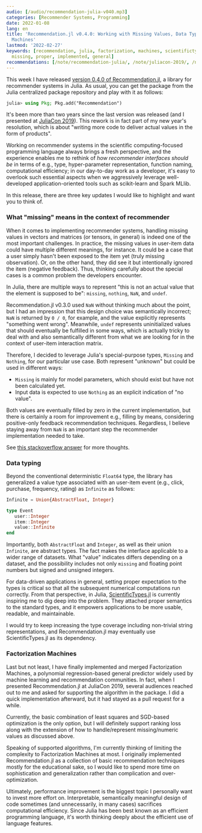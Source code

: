 ```yaml
---
audio: [/audio/recommendation-julia-v040.mp3]
categories: [Recommender Systems, Programming]
date: 2022-01-08
lang: en
title: 'Recommendation.jl v0.4.0: Working with Missing Values, Data Typing, and Factorization
  Machines'
lastmod: '2022-02-27'
keywords: [recommendation, julia, factorization, machines, scientifictypes, types,
  missing, proper, implemented, general]
recommendations: [/note/recommendation-julia/, /note/juliacon-2019/, /note/recommendation-julia-documenter/]
---
```


This week I have released [version 0.4.0 of Recommendation.jl](https://github.com/takuti/Recommendation.jl/releases/tag/v0.4.0), a library for recommender systems in Julia. As usual, you can get the package from the Julia centralized package repository and play with it as follows:

```julia
julia> using Pkg; Pkg.add("Recommendation")
```

It's been more than two years since the last version was released (and I presented at [JuliaCon 2019](/work/juliacon-2019/)). This rework is in fact part of my new year's resolution, which is about "writing more code to deliver actual values in the form of products".

Working on recommender systems in the scientific computing-focused programming language always brings a fresh perspective, and the experience enables me to rethink of *how recommender interfaces should be* in terms of e.g., type, hyper-parameter representation, function naming, computational efficiency; in our day-to-day work as a developer, it's easy to overlook such essential aspects when we aggressively leverage well-developed application-oriented tools such as scikit-learn and Spark MLlib.

In this release, there are three key updates I would like to highlight and want you to think of.

### What "missing" means in the context of recommender

When it comes to implementing recommender systems, handling missing values in vectors and matrices (or tensors, in general) is indeed one of the most important challenges. In practice, the missing values in user-item data could have multiple different meanings, for instance. It could be a case that a user simply hasn't been exposed to the item yet (truly missing observation). Or, on the other hand, they did see it but intentionally ignored the item (negative feedback). Thus, thinking carefully about the special cases is a common problem the developers encounter.

In Julia, there are multiple ways to represent "this is not an actual value that the element is supposed to be": `missing`, `nothing`, `NaN`, and `undef`.

Recommendation.jl v0.3.0 used `NaN` without thinking much about the point, but I had an impression that this design choice was semantically incorrect; `NaN` is returned by `0 / 0`, for example, and the value explicitly represents "something went wrong". Meanwhile, `undef` represents uninitialized values that should eventually be fulfilled in some ways, which is actually tricky to deal with and also semantically different from what we are looking for in the context of user-item interaction matrix.

Therefore, I decided to leverage Julia's special-purpose types, `Missing` and `Nothing`, for our particular use case. Both represent "unknown" but could be used in different ways:

- `Missing` is mainly for model parameters, which should exist but have not been calculated yet.
- Input data is expected to use `Nothing` as an explicit indication of "no value".

Both values are eventually filled by zero in the current implementation, but there is certainly a room for improvement e.g., filling by means, considering positive-only feedback recommendation techniques. Regardless, I believe staying away from `NaN` is an important step the recommender implementation needed to take.

See [this stackoverflow answer](https://stackoverflow.com/questions/61936371/usage-and-convention-differences-between-missing-nothing-undef-and-nan-in-jul) for more thoughts.

### Data typing

Beyond the conventional deterministic `Float64` type, the library has generalized a value type associated with an user-item event (e.g., click, purchase, frequency, rating) as `Infinite` as follows:

```julia
Infinite = Union{AbstractFloat, Integer}

type Event
   user::Integer
   item::Integer
   value::Infinite
end
```

Importantly, both `AbstractFloat` and `Integer`, as well as their union `Infinite`, are abstract types. The fact makes the interface applicable to a wider range of datasets. What "value" indicates differs depending on a dataset, and the possibility includes not only `missing` and floating point numbers but signed and unsigned integers.

For data-driven applications in general, setting proper expectation to the types is critical so that all the subsequent numerical computations run correctly. From that perspective, in Julia, [ScientificTypes.jl](https://juliaai.github.io/ScientificTypes.jl/dev/) is currently inspiring me to dig deep into the problem. They attached proper semantics to the standard types, and it empowers applications to be more usable, readable, and maintainable.

I would try to keep increasing the type coverage including non-trivial string representations, and Recommendation.jl may eventually use ScientificTypes.jl as its dependency.

### Factorization Machines

Last but not least, I have finally implemented and merged Factorization Machines, a polynomial regression-based general predictor widely used by machine learning and recommendation communities. In fact, when I presented Recommendation.jl at JuliaCon 2019, several audiences reached out to me and asked for supporting the algorithm in the package. I did a quick implementation afterward, but it had stayed as a pull request for a while.

Currently, the basic combination of least squares and SGD-based optimization is the only option, but I will definitely support ranking loss along with the extension of how to handle/represent missing/numeric values as discussed above.

Speaking of supported algorithms, I'm currently thinking of limiting the complexity to Factorization Machines at most. I originally implemented Recommendation.jl as a collection of basic recommendation techniques mostly for the educational sake, so I would like to spend more time on sophistication and generalization rather than complication and over-optimization.

Ultimately, performance improvement is the biggest topic I personally want to invest more effort on. Interpretable, semantically meaningful design of code sometimes (and unnecessarily, in many cases) sacrifices computational efficiency. Since Julia has been best known as an efficient programming language, it's worth thinking deeply about the efficient use of language features.


